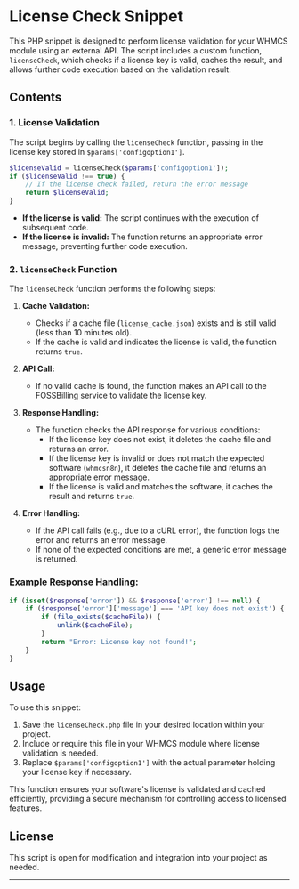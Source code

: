 # License Check Snippet

This PHP snippet is designed to perform license validation for your WHMCS module using an external API. The script includes a custom function, `licenseCheck`, which checks if a license key is valid, caches the result, and allows further code execution based on the validation result.

## Contents

### 1. License Validation

The script begins by calling the `licenseCheck` function, passing in the license key stored in `$params['configoption1']`.

```php
$licenseValid = licenseCheck($params['configoption1']);
if ($licenseValid !== true) {
    // If the license check failed, return the error message
    return $licenseValid;
}
```

- **If the license is valid:** The script continues with the execution of subsequent code.
- **If the license is invalid:** The function returns an appropriate error message, preventing further code execution.

### 2. `licenseCheck` Function

The `licenseCheck` function performs the following steps:

1. **Cache Validation:**
   - Checks if a cache file (`license_cache.json`) exists and is still valid (less than 10 minutes old).
   - If the cache is valid and indicates the license is valid, the function returns `true`.

2. **API Call:**
   - If no valid cache is found, the function makes an API call to the FOSSBilling service to validate the license key.

3. **Response Handling:**
   - The function checks the API response for various conditions:
     - If the license key does not exist, it deletes the cache file and returns an error.
     - If the license key is invalid or does not match the expected software (`whmcsn8n`), it deletes the cache file and returns an appropriate error message.
     - If the license is valid and matches the software, it caches the result and returns `true`.

4. **Error Handling:**
   - If the API call fails (e.g., due to a cURL error), the function logs the error and returns an error message.
   - If none of the expected conditions are met, a generic error message is returned.

### Example Response Handling:

```php
if (isset($response['error']) && $response['error'] !== null) {
    if ($response['error']['message'] === 'API key does not exist') {
        if (file_exists($cacheFile)) {
            unlink($cacheFile);
        }
        return "Error: License key not found!";
    }
}
```

## Usage

To use this snippet:

1. Save the `licenseCheck.php` file in your desired location within your project.
2. Include or require this file in your WHMCS module where license validation is needed.
3. Replace `$params['configoption1']` with the actual parameter holding your license key if necessary.

This function ensures your software's license is validated and cached efficiently, providing a secure mechanism for controlling access to licensed features.

## License

This script is open for modification and integration into your project as needed.

---
